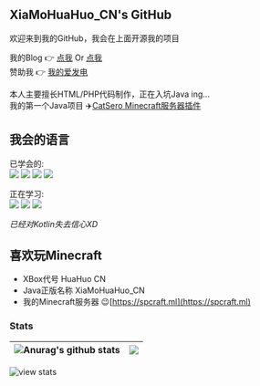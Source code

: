 ## XiaMoHuaHuo_CN's GitHub

欢迎来到我的GitHub，我会在上面开源我的项目  

我的Blog 👉 [点我](https://huahuo-cn.tk) Or [点我](https://花火吖.tk)  
赞助我 👉 [我的爱发电](https://afdian.net/@HuaHuo-CN)  

本人主要擅长HTML/PHP代码制作，正在入坑Java ing...  
我的第一个Java项目 ✈️[CatSero Minecraft服务器插件](https://github.com/XiaMoHuaHuo-CN/CatSero)

## 我会的语言

已学会的:  
![](https://img.shields.io/badge/-HTML5-e34f26?style=flat-square&logo=HTML5&logoColor=fff)
![](https://img.shields.io/badge/-CSS3-359CD6?style=flat-square&logo=CSS3&logoColor=fff)
![](https://img.shields.io/badge/-JavaScript-FFDA3E?style=flat-square&logo=JavaScript&logoColor=fff)
![](https://img.shields.io/badge/-PHP-333399?style=flat-square&logo=PHP&logoColor=fff)

正在学习:  
![](https://img.shields.io/badge/-Java-CC9900?style=flat-square&logo=openjdk&logoColor=fff)
![](https://img.shields.io/badge/Kotlin-7F00FF.svg?style=flat-square&logo=Kotlin&logoColor=fff)
![](https://img.shields.io/badge/-Pug-CC9900?style=flat-square&logo=Pug&logoColor=fff)

*已经对Kotlin失去信心XD*

## 喜欢玩Minecraft

- XBox代号 HuaHuo CN  
- Java正版名称 XiaMoHuaHuo_CN  
- 我的Minecraft服务器 😉[https://spcraft.ml](https://spcraft.ml)

### Stats

| <img align="center" src="https://github-readme-stats.vercel.app/api?username=XiaMoHuaHuo-CN&show_icons=true&locale=cn&hide_border=true&theme=buefy" alt="Anurag's github stats" /> | <img align="center" src="https://github-readme-stats.vercel.app/api/top-langs/?username=XiaMoHuaHuo-CN&layout=compact&locale=cn&hide_border=true&theme=buefy" /> |
| ------------- | ------------- |

![view stats](https://count.getloli.com/get/@XiaMoHuaHuo-CN?theme=gelbooru)
